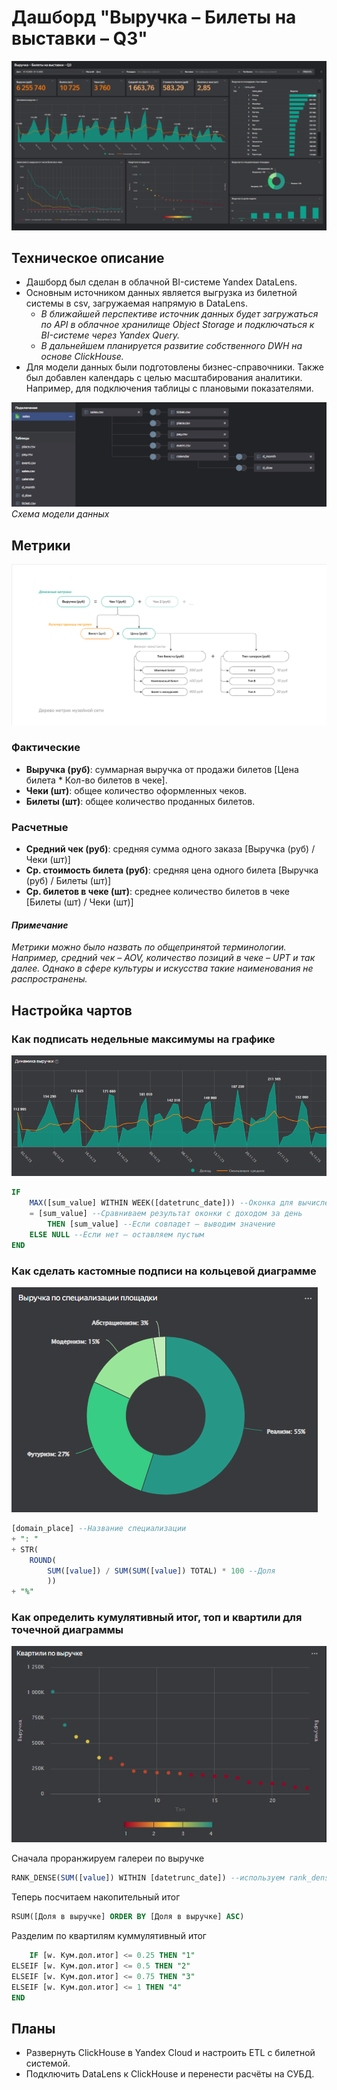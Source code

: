 # Дашборд "Выручка – Билеты на выставки – Q3"
![Дашборд](images/dash.png)

## Техническое описание
- Дашборд был сделан в облачной BI-системе Yandex DataLens. 
- Основным источником данных является выгрузка из билетной системы в csv, загружаемая напрямую в DataLens. 
  - *В ближайшей перспективе источник данных будет загружаться по API в облачное хранилище Object Storage и подключаться к BI-системе через Yandex Query.*
  - *В дальнейшем планируется развитие собственного DWH на основе ClickHouse.*
- Для модели данных были подготовлены бизнес-справочники. Также был добавлен календарь с целью масштабирования аналитики. Например, для подключения таблицы с плановыми показателями. 

![Модель данных](images/olap.png)
*Схема модели данных*

## Метрики
![Карта метрик](images/metric-map.png)
### Фактические
- **Выручка (руб)**: суммарная выручка от продажи билетов [Цена билета * Кол-во билетов в чеке].
- **Чеки (шт)**: общее количество оформленных чеков. 
- **Билеты (шт)**: общее количество проданных билетов. 

### Расчетные
- **Средний чек (руб)**: средняя сумма одного заказа [Выручка (руб) / Чеки (шт)]
- **Ср. стоимость билета (руб)**: средняя цена одного билета [Выручка (руб) / Билеты (шт)]
- **Ср. билетов в чеке (шт)**: среднее количество билетов в чеке [Билеты (шт) / Чеки (шт)]

#### *Примечание*
*Метрики можно было назвать по общепринятой терминологии. Например, средний чек – AOV, количество позиций в чеке – UPT и так далее. Однако в сфере культуры и искусства такие наименования не распространены.*

## Настройка чартов
### Как подписать недельные максимумы на графике
![Чарт 1](images/chart-1.png)
```sql
IF 
    MAX([sum_value] WITHIN WEEK([datetrunc_date])) --Оконка для вычисления максимального дохода за неделю
    = [sum_value] --Сравниваем результат оконки с доходом за день
        THEN [sum_value] --Если совпадет – выводим значение
    ELSE NULL --Если нет – оставляем пустым
END
```

### Как сделать кастомные подписи на кольцевой диаграмме
![Чарт 2](images/chart-2.png)
```sql
[domain_place] --Название специализации
+ ": " 
+ STR( 
    ROUND(
        SUM([value]) / SUM(SUM([value]) TOTAL) * 100 --Доля
        )) 
+ "%"
```

### Как определить кумулятивный итог, топ и квартили для точечной диаграммы
![Чарт 3](images/chart-3.png)

Сначала проранжируем галереи по выручке
```sql
RANK_DENSE(SUM([value]) WITHIN [datetrunc_date]) --используем rank_dense, чтобы не было пропусков
```

Теперь посчитаем накопительный итог
```sql
RSUM([Доля в выручке] ORDER BY [Доля в выручке] ASC)
```

Разделим по квартилям куммулятивный итог
```sql
    IF [w. Кум.дол.итог] <= 0.25 THEN "1"
ELSEIF [w. Кум.дол.итог] <= 0.5 THEN "2"
ELSEIF [w. Кум.дол.итог] <= 0.75 THEN "3"
ELSEIF [w. Кум.дол.итог] <= 1 THEN "4" 
END
```

## Планы
- Развернуть ClickHouse в Yandex Cloud и настроить ETL с билетной системой. 
- Подключить DataLens к ClickHouse и перенести расчёты на СУБД.

